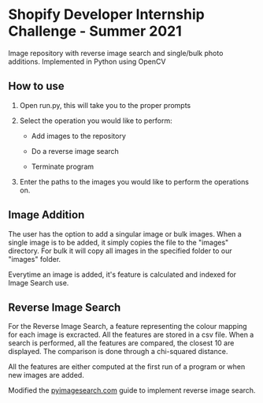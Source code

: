 # Shopify Developer Internship Challenge - Summer 2021

Image repository with reverse image search and single/bulk photo additions. Implemented in Python using OpenCV

## How to use

1. Open run.py, this will take you to the proper prompts

2. Select the operation you would like to perform:

    * Add images to the repository

    * Do a reverse image search

    * Terminate program

3. Enter the paths  to the images you would like to perform the operations on.

## Image Addition

The user has the option to add a singular image or bulk images. When a single image is to be added, it simply copies the file to the "images" directory. For  bulk it will copy all images in the specified folder to our "images" folder.

Everytime an image is added, it's feature is calculated and indexed for Image Search use.

## Reverse Image Search

For the Reverse Image Search, a feature representing the colour mapping for each image is excracted. All the features are stored in a csv file. When a search is performed, all the features are compared, the closest 10 are displayed. The comparison is done through a chi-squared distance.


All the features are either computed at the first run of a program or when new images are added.


Modified the [pyimagesearch.com](https://www.pyimagesearch.com/2014/12/01/complete-guide-building-image-search-engine-python-opencv/) guide to implement reverse image search.





